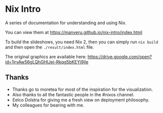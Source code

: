 # Nix Intro

A series of documentation for understanding and using Nix.

You can view them at https://manveru.github.io/nix-intro/index.html

To build the slideshows, you need Nix 2, then you can simply run `nix build`
and then open the `./result/index.html` file.

The original graphics are available here:
https://drive.google.com/open?id=1jrvAw56gLQhGHIJej-Rkqg5bKEYi9jIe

## Thanks

* Thanks go to moretea for most of the inspiration for the visualization.
* Also thanks to all the fantastic people in the #nixos channel.
* Eelco Dolstra for giving me a fresh view on deployment philosophy.
* My colleagues for bearing with me.
